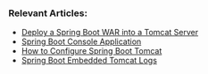 ### Relevant Articles:			
 - [Deploy a Spring Boot WAR into a Tomcat Server](https://www.baeldung.com/spring-boot-war-tomcat-deploy)
 - [Spring Boot Console Application](https://www.baeldung.com/spring-boot-console-app)
 - [How to Configure Spring Boot Tomcat](https://www.baeldung.com/spring-boot-configure-tomcat)
 - [Spring Boot Embedded Tomcat Logs](https://www.baeldung.com/spring-boot-embedded-tomcat-logs)
